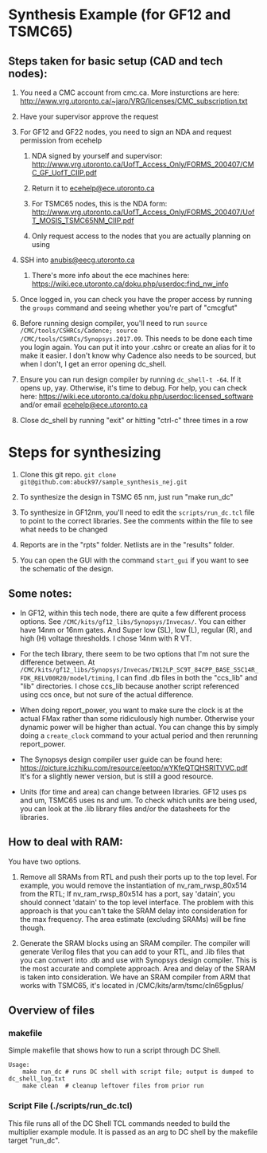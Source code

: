 # Synthesis Example (for GF12 and TSMC65)

## Steps taken for basic setup (CAD and tech nodes): 

1. You need a CMC account from cmc.ca. More insturctions are here: http://www.vrg.utoronto.ca/~jaro/VRG/licenses/CMC_subscription.txt

2. Have your supervisor approve the request 

3. For GF12 and GF22 nodes, you need to sign an NDA and request permission from ecehelp 

    1. NDA signed by yourself and supervisor: http://www.vrg.utoronto.ca/UofT_Access_Only/FORMS_200407/CMC_GF_UofT_CIIP.pdf 

    2. Return it to ecehelp@ece.utoronto.ca 

    3. For TSMC65 nodes, this is the NDA form: http://www.vrg.utoronto.ca/UofT_Access_Only/FORMS_200407/UofT_MOSIS_TSMC65NM_CIIP.pdf 

    4. Only request access to the nodes that you are actually planning on using 

4. SSH into anubis@eecg.utoronto.ca 

    1. There's more info about the ece machines here: https://wiki.ece.utoronto.ca/doku.php/userdoc:find_nw_info 

5. Once logged in, you can check you have the proper access by running the `groups` command and seeing whether you're part of "cmcgfut" 

6. Before running design compiler, you'll need to run `source /CMC/tools/CSHRCs/Cadence; source /CMC/tools/CSHRCs/Synopsys.2017.09`. This needs to be done each time you login again. You can put it into your .cshrc or create an alias for it to make it easier. I don't know why Cadence also needs to be sourced, but when I don't, I get an error opening dc_shell.

7. Ensure you can run design compiler by running `dc_shell-t -64`. If it opens up, yay. Otherwise, it's time to debug. For help, you can check here: https://wiki.ece.utoronto.ca/doku.php/userdoc:licensed_software and/or email ecehelp@ece.utoronto.ca 

8. Close dc_shell by running "exit" or hitting "ctrl-c" three times in a row 

 

# Steps for synthesizing 

1. Clone this git repo. `git clone git@github.com:abuck97/sample_synthesis_nej.git`

2. To synthesize the design in TSMC 65 nm, just run "make run_dc" 

3. To synthesize in GF12nm, you'll need to edit the `scripts/run_dc.tcl` file to point to the correct libraries. See the comments within the file to see what needs to be changed

4. Reports are in the "rpts" folder. Netlists are in the "results" folder. 

5. You can open the GUI with the command `start_gui` if you want to see the schematic of the design.

 

## Some notes:  

- In GF12, within this tech node, there are quite a few different process options. See `/CMC/kits/gf12_libs/Synopsys/Invecas/`. You can either have 14nm or 16nm gates. And Super low (SL), low (L), regular (R), and high (H) voltage thresholds. I chose 14nm with R VT. 

- For the tech library, there seem to be two options that I'm not sure the difference between. At `/CMC/kits/gf12_libs/Synopsys/Invecas/IN12LP_SC9T_84CPP_BASE_SSC14R_FDK_RELV00R20/model/timing`, I can find .db files in both the "ccs_lib" and "lib" directories. I chose ccs_lib because another script referenced using ccs once, but not sure of the actual difference. 

- When doing report_power, you want to make sure the clock is at the actual FMax rather than some ridiculously high number. Otherwise your dynamic power will be higher than actual. You can change this by simply doing a `create_clock` command to your actual period and then rerunning report_power.

- The Synopsys design compiler user guide can be found here: https://picture.iczhiku.com/resource/eetop/wYKfeQTQHSRITVVC.pdf
It's for a slightly newer version, but is still a good resource.

- Units (for time and area) can change between libraries. GF12 uses ps and um, TSMC65 uses ns and um. To check which units are being used, you can look at the .lib library files and/or the datasheets for the libraries.

## How to deal with RAM:

You have two options.
1. Remove all SRAMs from RTL and push their ports up to the top level.
For example, you would remove the instantiation of nv_ram_rwsp_80x514 from the RTL; If nv_ram_rwsp_80x514 has a port, say 'datain', you should connect 'datain' to the top level interface.
The problem with this approach is that you can't take the SRAM delay into consideration for the max frequency. The area estimate (excluding SRAMs) will be fine though.

2. Generate the SRAM blocks using an SRAM compiler. The compiler will generate Verilog files that you can add to your RTL, and .lib files that you can convert into .db and use with Synopsys design compiler.
This is the most accurate and complete approach. Area and delay of the SRAM is taken into consideration.
We have an SRAM compiler from ARM that works with TSMC65, it's located in /CMC/kits/arm/tsmc/cln65gplus/


## Overview of files
### makefile
Simple makefile that shows how to run a script through DC Shell. 

    Usage:
        make run_dc # runs DC shell with script file; output is dumped to dc_shell_log.txt
        make clean  # cleanup leftover files from prior run 


### Script File (./scripts/run_dc.tcl)
This file runs all of the DC Shell TCL commands needed to build the multiplier
example module. It is passed as an arg to DC shell by the makefile target
"run_dc".
